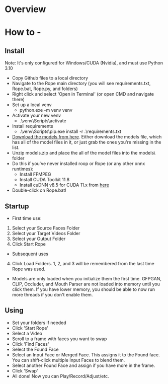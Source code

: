# Overview

# How to - 
## Install
Note: It's only configured for Windows/CUDA (Nvidia), and must use Python 3.10

* Copy Github files to a local directory
* Navigate to the Rope main directory (you will see requirements.txt, Rope.bat, Rope.py, and folders)
* Right click and select 'Open in Terminal' (or open CMD and navigate there)
* Set up a local venv
  * python.exe -m venv venv
* Activate your new venv
  * .\venv\Scripts\activate
* Install requirements
  * .\venv\Scripts\pip.exe install -r .\requirements.txt
* [Download the models from here](https://github.com/Hillobar/Rope/releases/tag/Sapphire). Either download the models file, which has all of the model files in it, or just grab the ones you're missing in the list.
* Unzip models.zip and place the all of the model files into the models\ folder
* Do this if you've never installed roop or Rope (or any other onnx runtimes):
  * Install FFMPEG
  * Install CUDA Toolkit 11.8
  * Install cuDNN v8.5 for CUDA 11.x from [here](https://developer.nvidia.com/rdp/cudnn-archive)
* Double-click on Rope.bat!

## Startup
* First time use:
 1. Select your Source Faces Folder
 2. Select your Target Videos Folder
 3. Select your Output Folder
 4. Click Start Rope
* Subsequent uses 
 4. Click Load Folders. 1, 2, and 3 will be remembered from the last time Rope was used.
* Models are only loaded when you initialize them the first time. GFPGAN, CLIP, Occluder, and Mouth Parser are not loaded into memory until you click them. If you have lower memory, you should be able to now run more threads if you don't enable them.

## Using
* Set your folders if needed
* Click 'Start Rope'
* Select a Video
* Scroll to a frame with faces you want to swap
* Click 'Find Faces'
* Select the Found Face
* Select an Input Face or Merged Face. This assigns it to the Found face. You can shift-click multiple Input Faces to blend them.
* Select another Found Face and assign if you have more in the frame.
* Click 'Swap'
* All done! Now you can Play/Record/Adjust/etc.


